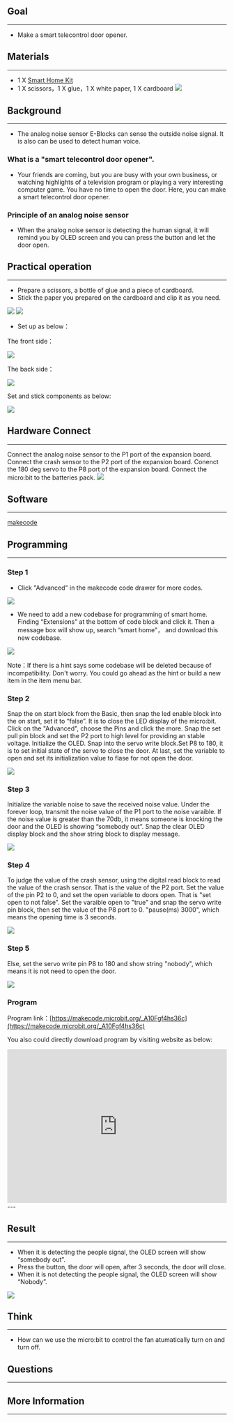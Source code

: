 ## Goal
---

- Make a smart telecontrol door opener.

## Materials
---

- 1 X [Smart Home Kit](https://www.elecfreaks.com/estore/elecfreaks-micro-bit-smart-home-kit-with-micro-bit-board.html)
- 1 X scissors，1 X glue，1 X white paper, 1 X cardboard
![](https://i.imgur.com/NKJyemH.jpg)

## Background
---

- The analog noise sensor E-Blocks can sense the outside noise signal. It is also can be used to detect human voice.


### What is a "smart telecontrol door opener".

- Your friends are coming, but you are busy with your own business, or watching highlights of a television program or playing a very interesting computer game. You have no time to open the door. Here, you can make a smart telecontrol door opener.

### Principle of an analog noise sensor

- When the analog noise sensor is detecting the human signal, it will remind you by OLED screen and you can press the button and let the door open.


## Practical operation
---

- Prepare a scissors, a bottle of glue and a piece of cardboard.
- Stick the paper you prepared on the cardboard and clip it as you need.

![](https://i.imgur.com/CKIwMbh.jpg)
![](https://i.imgur.com/Svav9XC.jpg)

- Set up as below：

The front side：

![](https://i.imgur.com/cHJ6Tup.jpg)


The back side：

![](https://i.imgur.com/oTuc2q4.jpg)

Set and stick components as below:

![](https://i.imgur.com/ztjY4AQ.jpg)


## Hardware Connect
---
Connect the analog noise sensor to the P1 port of the expansion board.
Connect the crash sensor to the P2 port of the expansion board.
Conenct the 180 deg servo to the P8 port of the expansion board.
Connect the micro:bit to the batteries pack.
![](https://i.imgur.com/p6ZtIJS.jpg)

## Software
---
[makecode](https://makecode.microbit.org/#)
 

## Programming
---
### Step 1
- Click "Advanced" in the makecode code drawer for more codes.

![](https://i.imgur.com/2qCyzQ7.png)

- We need to add a new codebase for programming of smart home. Finding “Extensions” at the bottom of code block and click it. Then a message box will show up, search “smart home"， and download this new codebase.

![](https://i.imgur.com/OY706rv.png)

Note：If there is a hint says some codebase will be deleted because of incompatibility. Don't worry. You could go ahead as the hint or build a new item in the item menu bar.


### Step 2

Snap the on start block from the Basic, then snap the led enable block into the on start, set it to “false”. It is to close the LED display of the micro:bit.
Click on the "Advanced", choose the Pins and click the more. Snap the set pull pin block and set the P2 port to high level for providing an stable voltage.
Initialize the OLED.
Snap into the servo write block.Set P8 to 180, it is to set initial state of the servo to close the door.
At last, set the variable to open and set its initialization value to flase for not open the door.


![](https://i.imgur.com/mOFgABB.png)

### Step 3
Initialize the variable noise to save the received noise value.
Under the forever loop, transmit the noise value of the P1 port to the noise varaible.
If the noise value is greater than the 70db, it means someone is knocking the door and the OLED is showing “somebody out”.
Snap the clear OLED display block and the show string block to display message.

![](https://i.imgur.com/OPIJLUx.png)

### Step 4
To judge the value of the crash sensor, using the digital read block to read the value of the crash sensor. That is the value of the P2 port.
Set the value of the pin P2 to 0, and set the open variable to doors open. That is "set open to not false".
Set the varaible open to "true" and snap the servo write pin block, then set the value of the P8 port to 0.
"pause(ms) 3000", which means the opening time is 3 seconds.

![](https://i.imgur.com/tvZETjX.png)

### Step 5

Else, set the servo write pin P8 to 180 and show string "nobody", which means it is not need to open the door.

![](https://i.imgur.com/bXXcwA7.png)

### Program

Program link：[https://makecode.microbit.org/_A10Fgf4hs36c](https://makecode.microbit.org/_A10Fgf4hs36c)

You also could directly download program by visiting website as below:

<div style="position:relative;height:0;padding-bottom:70%;overflow:hidden;"><iframe style="position:absolute;top:0;left:0;width:100%;height:100%;" src="https://makecode.microbit.org/#pub:_A10Fgf4hs36c" frameborder="0" sandbox="allow-popups allow-forms allow-scripts allow-same-origin"></iframe></div>  
---

## Result
---

- When it is detecting the people signal, the OLED screen will show “somebody out”.
- Press the button, the door will open, after 3 seconds, the door will close.
- When it is not detecting the people signal, the OLED screen will show “Nobody”.

![](https://i.imgur.com/ioUPGkB.gif)

## Think
---

- How can we use the micro:bit to control the fan atumatically turn on and turn off.


## Questions
---


## More Information  
---

